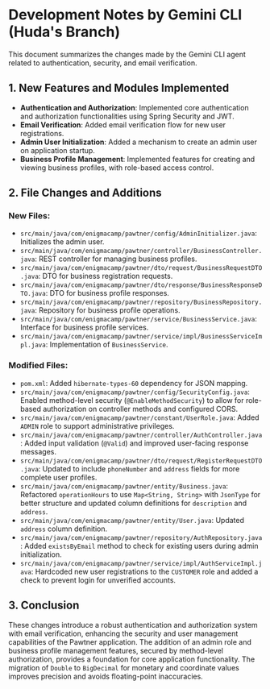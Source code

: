 # Development Notes by Gemini CLI (Huda's Branch)

This document summarizes the changes made by the Gemini CLI agent related to authentication, security, and email verification.

## 1. New Features and Modules Implemented

- **Authentication and Authorization**: Implemented core authentication and authorization functionalities using Spring Security and JWT.
- **Email Verification**: Added email verification flow for new user registrations.
- **Admin User Initialization**: Added a mechanism to create an admin user on application startup.
- **Business Profile Management**: Implemented features for creating and viewing business profiles, with role-based access control.

## 2. File Changes and Additions

### New Files:

- `src/main/java/com/enigmacamp/pawtner/config/AdminInitializer.java`: Initializes the admin user.
- `src/main/java/com/enigmacamp/pawtner/controller/BusinessController.java`: REST controller for managing business profiles.
- `src/main/java/com/enigmacamp/pawtner/dto/request/BusinessRequestDTO.java`: DTO for business registration requests.
- `src/main/java/com/enigmacamp/pawtner/dto/response/BusinessResponseDTO.java`: DTO for business profile responses.
- `src/main/java/com/enigmacamp/pawtner/repository/BusinessRepository.java`: Repository for business profile operations.
- `src/main/java/com/enigmacamp/pawtner/service/BusinessService.java`: Interface for business profile services.
- `src/main/java/com/enigmacamp/pawtner/service/impl/BusinessServiceImpl.java`: Implementation of `BusinessService`.

### Modified Files:

- `pom.xml`: Added `hibernate-types-60` dependency for JSON mapping.
- `src/main/java/com/enigmacamp/pawtner/config/SecurityConfig.java`: Enabled method-level security (`@EnableMethodSecurity`) to allow for role-based authorization on controller methods and configured CORS.
- `src/main/java/com/enigmacamp/pawtner/constant/UserRole.java`: Added `ADMIN` role to support administrative privileges.
- `src/main/java/com/enigmacamp/pawtner/controller/AuthController.java`: Added input validation (`@Valid`) and improved user-facing response messages.
- `src/main/java/com/enigmacamp/pawtner/dto/request/RegisterRequestDTO.java`: Updated to include `phoneNumber` and `address` fields for more complete user profiles.
- `src/main/java/com/enigmacamp/pawtner/entity/Business.java`: Refactored `operationHours` to use `Map<String, String>` with `JsonType` for better structure and updated column definitions for `description` and `address`.
- `src/main/java/com/enigmacamp/pawtner/entity/User.java`: Updated `address` column definition.
- `src/main/java/com/enigmacamp/pawtner/repository/AuthRepository.java`: Added `existsByEmail` method to check for existing users during admin initialization.
- `src/main/java/com/enigmacamp/pawtner/service/impl/AuthServiceImpl.java`: Hardcoded new user registrations to the `CUSTOMER` role and added a check to prevent login for unverified accounts.

## 3. Conclusion

These changes introduce a robust authentication and authorization system with email verification, enhancing the security and user management capabilities of the Pawtner application. The addition of an admin role and business profile management features, secured by method-level authorization, provides a foundation for core application functionality. The migration of `Double` to `BigDecimal` for monetary and coordinate values improves precision and avoids floating-point inaccuracies.
